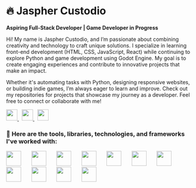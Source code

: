 # 🔥 Jaspher Custodio 
**Aspiring Full-Stack Developer | Game Developer in Progress**  

Hi! My name is Jaspher Custodio, and I’m passionate about combining creativity and technology to craft unique solutions. I specialize in learning front-end development (HTML, CSS, JavaScript, React) while continuing to explore Python and game development using Godot Engine. My goal is to create engaging experiences and contribute to innovative projects that make an impact.  

Whether it's automating tasks with Python, designing responsive websites, or building indie games, I’m always eager to learn and improve. Check out my repositories for projects that showcase my journey as a developer. Feel free to connect or collaborate with me!  

<a href="https://www.linkedin.com/in/jaspher-custodio-9b1915199/">
    <img src="https://img.shields.io/badge/-LinkedIn-0077B5?style=flat&logo=Linkedin&logoColor=white" height="30"/>
</a>&nbsp;
<a href="your-portfolio-link">
    <img src="https://img.shields.io/badge/-Portfolio-FF5722?style=flat&logo=Google-Chrome&logoColor=white" height="30"/>
</a>&nbsp;
<a href="27jasphercustodio@gmail.com">
    <img src="https://img.shields.io/badge/-Email-D14836?style=flat&logo=Gmail&logoColor=white" height="30"/>
</a>

### 🔧 **Here are the tools, libraries, technologies, and frameworks I've worked with:**  
<img src="https://cdn.jsdelivr.net/gh/devicons/devicon@latest/icons/html5/html5-plain.svg" width="40" height="40" />&nbsp;&nbsp;&nbsp;&nbsp;&nbsp;&nbsp;
<img src="https://cdn.jsdelivr.net/gh/devicons/devicon@latest/icons/css3/css3-plain.svg" width="40" height="40" />&nbsp;&nbsp;&nbsp;&nbsp;&nbsp;&nbsp;
<img src="https://cdn.jsdelivr.net/gh/devicons/devicon@latest/icons/javascript/javascript-plain.svg" width="40" height="40" />&nbsp;&nbsp;&nbsp;&nbsp;&nbsp;&nbsp;
<img src="https://cdn.jsdelivr.net/gh/devicons/devicon@latest/icons/react/react-original.svg"  width="40" height="40" />&nbsp;&nbsp;&nbsp;&nbsp;&nbsp;&nbsp;
<img src="https://cdn.jsdelivr.net/gh/devicons/devicon@latest/icons/python/python-plain.svg" width="40" height="40" />&nbsp;&nbsp;&nbsp;&nbsp;&nbsp;&nbsp;
<img src="https://cdn.jsdelivr.net/gh/devicons/devicon@latest/icons/godot/godot-original.svg" width="40" height="40"/>&nbsp;&nbsp;&nbsp;&nbsp;&nbsp;&nbsp;
<img src="https://cdn.jsdelivr.net/gh/devicons/devicon@latest/icons/github/github-original.svg" width="40" height="40"/>&nbsp;&nbsp;&nbsp;&nbsp;&nbsp;&nbsp;
<img src="https://cdn.jsdelivr.net/gh/devicons/devicon@latest/icons/git/git-plain.svg"  width="40" height="40" />&nbsp;&nbsp;&nbsp;&nbsp;&nbsp;&nbsp;
<img src="https://cdn.jsdelivr.net/gh/devicons/devicon@latest/icons/photoshop/photoshop-plain.svg" width="40" height="40" />&nbsp;&nbsp;&nbsp;&nbsp;&nbsp;&nbsp;
<img src="https://cdn.jsdelivr.net/gh/devicons/devicon@latest/icons/illustrator/illustrator-plain.svg" width="40" height="40" />&nbsp;&nbsp;&nbsp;&nbsp;&nbsp;&nbsp;
<img src="https://cdn.jsdelivr.net/gh/devicons/devicon@latest/icons/blender/blender-original.svg" width="40" height="40" />&nbsp;&nbsp;&nbsp;&nbsp;&nbsp;&nbsp;
